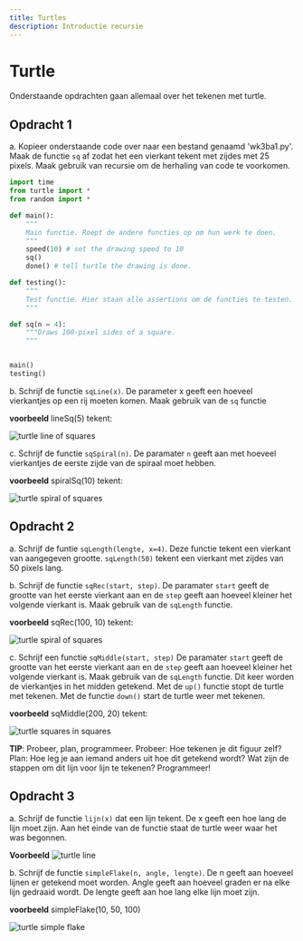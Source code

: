 ```yaml
---
title: Turtles
description: Introductie recursie
---
```


# Turtle

Onderstaande opdrachten gaan allemaal over het tekenen met turtle.

## Opdracht 1

a. Kopieer onderstaande code over naar een bestand genaamd 'wk3ba1.py'. Maak de functie `sq` af zodat het een vierkant tekent met zijdes met 25 pixels. Maak gebruik van recursie om de herhaling van code te voorkomen.

```python
import time
from turtle import *
from random import *

def main():
    """
    Main functie. Roept de andere functies op om hun werk te doen.
    """
    speed(10) # set the drawing speed to 10
    sq()
    done() # tell turtle the drawing is done.

def testing():
    """
    Test functie. Hier staan alle assertions om de functies te testen.
    """

def sq(n = 4):
    """Draws 100-pixel sides of a square.
    """


main()
testing()
```


b. Schrijf de functie `sqLine(x)`. De parameter x geeft een hoeveel vierkantjes op een rij moeten komen. Maak gebruik van de `sq` functie

**voorbeeld**
lineSq(5) tekent:

![turtle line of squares](images/3/Square_line.png)

c. Schrijf de functie `sqSpiral(n)`. De paramater `n` geeft aan met hoeveel vierkantjes de eerste zijde van de spiraal moet hebben.

**voorbeeld**
spiralSq(10) tekent:

![turtle spiral of squares](images/3/Square_spiral.png)

## Opdracht 2

a. Schrijf de funtie `sqLength(lengte, x=4)`.  Deze functie tekent een vierkant van aangegeven grootte. `sqLength(50)` tekent een vierkant met zijdes van 50 pixels lang.

b. Schrijf de functie `sqRec(start, step)`. De paramater `start` geeft de grootte van het eerste vierkant aan en de `step` geeft aan hoeveel kleiner het volgende vierkant is. Maak gebruik van de `sqLength` functie.

**voorbeeld**
sqRec(100, 10) tekent:

![turtle spiral of squares](images/3/Square_rec.png)

c. Schrijf een functie `sqMiddle(start, step)` De paramater `start` geeft de grootte van het eerste vierkant aan en de `step` geeft aan hoeveel kleiner het volgende vierkant is. Maak gebruik van de `sqLength` functie. Dit keer worden de vierkantjes in het midden getekend. Met de `up()` functie stopt de turtle met tekenen. Met de functie `down()` start de turtle weer met tekenen.

**voorbeeld**
sqMiddle(200, 20) tekent:

![turtle squares in squares](images/3/Squares_middle.png)

**TIP**: Probeer, plan, programmeer.
Probeer: Hoe tekenen je dit figuur zelf?
Plan: Hoe leg je aan iemand anders uit hoe dit getekend wordt? Wat zijn de stappen om dit lijn voor lijn te tekenen?
Programmeer!

## Opdracht 3

a. Schrijf de functie `lijn(x)` dat een lijn tekent. De x geeft een hoe lang de lijn moet zijn. Aan het einde van de functie staat de turtle weer waar het was begonnen.

**Voorbeeld**
![turtle line](images/3/line.png)

b. Schrijf de functie `simpleFlake(n, angle, lengte)`. De n geeft aan hoeveel lijnen er getekend moet worden. Angle geeft aan hoeveel graden er na elke lijn gedraaid wordt. De lengte geeft aan hoe lang elke lijn moet zijn.

**voorbeeld**
simpleFlake(10, 50, 100)

![turtle simple flake](images/3/simple_flake.png)
